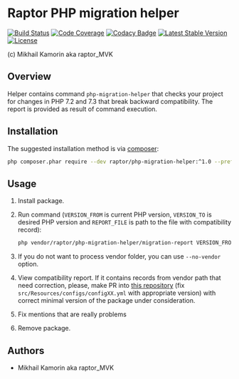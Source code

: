 # Raptor PHP migration helper

[![Build Status](https://travis-ci.org/raptor-mvk/php-migration-helper.svg?branch=master)](https://travis-ci.org/raptor-mvk/php-migration-helper)
[![Code Coverage](https://codecov.io/gh/raptor-mvk/php-migration-helper/branch/master/graph/badge.svg)](https://codecov.io/gh/raptor-mvk/php-migration-helper)
[![Codacy Badge](https://api.codacy.com/project/badge/Grade/989ea4b1eb4a4d7a806b3a2b973dd950)](https://www.codacy.com/app/raptor-mvk/php-migration-helper)
[![Latest Stable Version](https://img.shields.io/github/release/raptor-mvk/php-migration-helper.svg)](https://github.com/raptor-mvk/php-migration-helper/releases/latest)
[![License](https://img.shields.io/github/license/raptor-mvk/php-migration-helper.svg)](https://github.com/raptor-mvk/php-migration-helper)

(c) Mikhail Kamorin aka raptor_MVK

## Overview

Helper contains command `php-migration-helper` that checks your project for
changes in PHP 7.2 and 7.3 that break backward compatibility. The report is
provided as result of command execution.

## Installation

The suggested installation method is via [composer](https://getcomposer.org/):

```sh
php composer.phar require --dev raptor/php-migration-helper:^1.0 --prefer-dist
```

## Usage

1. Install package.

1. Run command (`VERSION_FROM` is current PHP version, `VERSION_TO` is desired
   PHP version and `REPORT_FILE` is path to the file with compatibility record):

   ```sh
   php vendor/raptor/php-migration-helper/migration-report VERSION_FROM VERSION_TO REPORT_FILE
   ```

1. If you do not want to process vendor folder, you can use `--no-vendor`
   option.

1. View compatibility report. If it contains records from vendor path that need
   correction, please, make PR into [this repository](https://github.com/raptor-mvk/php-migration-helper)
   (fix `src/Resources/configs/configXX.yml` with appropriate version) with
   correct minimal version of the package under consideration.

1. Fix mentions that are really problems

1. Remove package.

## Authors
- Mikhail Kamorin aka raptor_MVK
